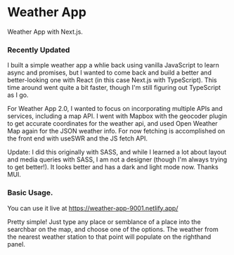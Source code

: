 # Weather App

Weather App with Next.js.

### Recently Updated

I built a simple weather app a whlie back using vanilla JavaScript to learn async and promises, but I wanted to come back and build a better and better-looking one with React (in this case Next.js with TypeScript). This time around went quite a bit faster, though I'm still figuring out TypeScript as I go.

For Weather App 2.0, I wanted to focus on incorporating multiple APIs and services,
including a map API. I went with Mapbox with the geocoder plugin to get accurate coordinates for the weather api, and used Open Weather Map again
for the JSON weather info. For now fetching is accomplished on the front end with useSWR and the JS fetch API.

Update: I did this originally with SASS, and while I learned a lot about layout and media queries with SASS, I am not a designer (though I'm always trying to get better!). It looks better and has a dark and light mode now. Thanks MUI.

### Basic Usage.

You can use it live at https://weather-app-9001.netlify.app/

Pretty simple! Just type any place or semblance of a place into the searchbar
on the map, and choose one of the options. The weather from the nearest weather station to that point will populate on the righthand panel.